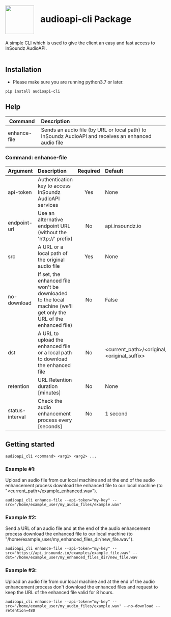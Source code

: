 <h1><img align="center" height="90" src="https://drive.google.com/uc?export=view&id=1b1DHDNsl_XGjtU_AK1QR9q_lSo3iLQ4x"> &nbsp; audioapi-cli Package</h1>
A simple CLI which is used to give the client an easy and fast access to InSoundz AudioAPI.
<br />
<br />

## Installation
- Please make sure you are running python3.7 or later.
```console
pip install audioapi-cli
```

## Help
| Command       | Description   | 
| ------------- |:-------------|
| enhance-file | Sends an audio file (by URL or local path) to InSoundz AudioAPI and receives an enhanced audio file |

### Command: enhance-file 

| Argument                          | Description   | Required | Default |
| -------------------------------- |:-------------|:-------------:|:-------------|
| api-token       | Authentication key to access InSoundz AudioAPI services | Yes | None |
| endpoint-url    | Use an alternative endpoint URL (without the 'http://' prefix) | No | api.insoundz.io |
| src             | A URL or a local path of the original audio file | Yes | None |
| no-download     | If set, the enhanced file won't be downloaded to the local machine (we'll get only the URL of the enhanced file) | No | False|
| dst             | A URL to upload the enhanced file or a local path to download the enhanced file | No | <current_path>/<original_filename>_enhanced.<original_suffix> |
| retention | URL Retention duration [minutes] | No | None |
| status-interval | Check the audio enhancement process every <status-interval> [seconds] | No | 1 second|

## Getting started
```console
audioapi_cli <command> <arg1> <arg2> ...
```

### Example #1:
Upload an audio file from our local machine and at the end of the audio enhancement process download the enhanced file to our local machine (to "<current_path>/example_enhanced.wav").
```console
audioapi_cli enhance-file --api-token="my-key" --src="/home/example_user/my_audio_files/example.wav"
```

### Example #2:
Send a URL of an audio file and at the end of the audio enhancement process download the enhanced file to our local machine (to "/home/example_user/my_enhanced_files_dir/new_file.wav").
```console
audioapi_cli enhance-file --api-token="my-key" --src="https://api.insoundz.io/examples/example_file.wav" --dst="/home/example_user/my_enhanced_files_dir/new_file.wav
```

### Example #3:
Upload an audio file from our local machine and at the end of the audio enhancement process don't download the enhanced files and request to keep the URL of the enhanced file valid for 8 hours.
```console
audioapi_cli enhance-file --api-token="my-key" --src="/home/example_user/my_audio_files/example.wav" --no-download --retention=480
```
